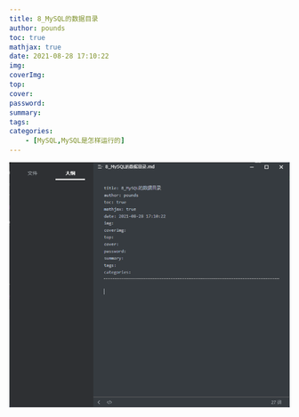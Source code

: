 ```yaml
---
title: 8_MySQL的数据目录
author: pounds
toc: true
mathjax: true
date: 2021-08-28 17:10:22
img:
coverImg:
top:
cover:
password:
summary:
tags:
categories:
    - [MySQL,MySQL是怎样运行的]
---
```


![image-20210828171115257](8_MySQL的数据目录/image-20210828171115257.png)
